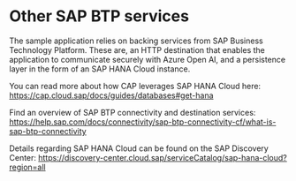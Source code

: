 # Other SAP BTP services

The sample application relies on backing services from SAP Business Technology Platform. These are, an HTTP destination that enables the application to communicate securely with Azure Open AI, and a persistence layer in the form of an SAP HANA Cloud instance.

You can read more about how CAP leverages SAP HANA Cloud here:
https://cap.cloud.sap/docs/guides/databases#get-hana

Find an overview of SAP BTP connectivity and destination services:
https://help.sap.com/docs/connectivity/sap-btp-connectivity-cf/what-is-sap-btp-connectivity

Details regarding SAP HANA Cloud can be found on the SAP Discovery Center:
https://discovery-center.cloud.sap/serviceCatalog/sap-hana-cloud?region=all
